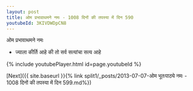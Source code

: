 ```yaml
---
layout: post
title: ओम प्रभावाथमने नमः - 1008 दिनों की तपस्या में दिन 590
youtubeId: 3KIVDWDpCN8
---
```

 
 
 ओम प्रभावाथमने नमः  
 
 -  ज्याला कीर्ति आहे की तो सर्व सत्यांचा सत्य आहे 
 
  
 
  
 
 
 
 
 
 


{% include youtubePlayer.html id=page.youtubeId %}
 
[Next]({{ site.baseurl }}{% link  split1/_posts/2013-07-07-ओम भूतःपाठ्ये नमः - 1008 दिनों की तपस्या में दिन 599.md%})
 
